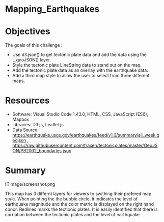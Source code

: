 # Mapping_Earthquakes

# Objectives
The goals of this challenge :

* Use d3.json() to get tectonic plate data and add the data   using the L.geoJSON() layer.
* Style the tectonic plate LineString data to stand out on the map.
* Add the tectonic plate data as an overlay with the earthquake data.
* Add a third map style to allow the user to select from three different maps.
# Resources

* Software: Visual Studio Code 1.43.0, HTML, CSS, JavaScript (ES6), Mapbox
* Libraries: D3.js, Leaflet.js
* Data Source: https://earthquake.usgs.gov/earthquakes/feed/v1.0/summary/all_week.geojson , https://raw.githubusercontent.com/fraxen/tectonicplates/master/GeoJSON/PB2002_boundaries.json

# Summary
![]image/screenshot.png

This map has 3 differnt layers for viewers to swithing their prefered map style. When pointing the the bubble circle, it indicates the level of earthquake magnitude and the color metric is displayed on the right hand conor. Redlines marks the tectionic plates. It is easily identified that there is corrlation between the tectionic plates and the level of earthquake. 
